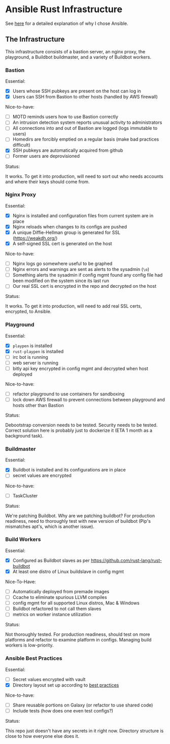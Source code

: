 # Ansible Rust Infrastructure

See [here](http://edunham.net/2015/06/05/configuration_management_comparison.html)
for a detailed explanation of why I chose Ansible. 

## The Infrastructure

This infrastructure consists of a bastion server, an nginx proxy, the
playground, a Buildbot buildmaster, and a variety of Buildbot workers. 

### Bastion

Essential: 

- [X] Users whose SSH pubkeys are present on the host can log in
- [X] Users can SSH from Bastion to other hosts (handled by AWS firewall)

Nice-to-have: 

- [ ] MOTD reminds users how to use Bastion correctly
- [ ] An intrusion detection system reports unusual activity to administrators
- [ ] All connections into and out of Bastion are logged (logs immutable to
  users)
- [ ] Homedirs are forcibly emptied on a regular basis (make bad practices
  difficult)
- [x] SSH pubkeys are automatically acquired from github
- [ ] Former users are deprovisioned

Status: 

It works. To get it into production, will need to sort out who needs accounts
and where their keys should come from. 

### Nginx Proxy

Essential: 

- [x] Nginx is installed and configuration files from current system are in
  place
- [x] Nginx reloads when changes to its configs are pushed
- [x] A unique Diffie-Hellman group is generated for SSL (https://weakdh.org/)
- [X] A self-signed SSL cert is generated on the host

Nice-to-have: 

- [ ] Nginx logs go somewhere useful to be graphed
- [ ] Nginx errors and warnings are sent as alerts to the sysadmin (`\o`)
- [ ] Something alerts the sysadmin if config mgmt found any config file had
  been modified on the system since its last run
- [ ] Our real SSL cert is encrypted in the repo and decrypted on the host

Status: 

It works. To get it into production, will need to add real SSL certs,
encrypted, to Ansible.

### Playground

Essential: 

- [x] `playpen` is installed
- [X] `rust-playpen` is installed
- [ ] irc bot is running
- [ ] web server is running
- [ ] bitly api key encrypted in config mgmt and decrypted when host deployed

Nice-to-have:

- [ ] refactor playground to use containers for sandboxing
- [ ] lock down AWS firewall to prevent connections between playground and
  hosts other than Bastion

Status: 

Debootstrap conversion needs to be tested. Security needs to be tested.
Correct solution here is probably just to dockerize it (ETA 1 month as a
background task). 

### Buildmaster

Essential: 

- [X] Buildbot is installed and its configurations are in place
- [ ] secret values are encrypted

Nice-to-have: 

- [ ] TaskCluster

Status: 

We're patching Buildbot. Why are we patching buildbot? For production
readiness, need to thoroughly test with new version of buildbot (Pip's
mismatches apt's, which is another issue).  

### Build Workers

Essential: 

- [X] Configured as Buildbot slaves as per https://github.com/rust-lang/rust-buildbot
- [X] At least one distro of Linux buildslave in config mgmt

Nice-To-Have: 

- [ ] Automatically deployed from premade images
- [ ] Ccache to eliminate spurious LLVM compiles
- [ ] config mgmt for all supported Linux distros, Mac & Windows
- [ ] Buildbot refactored to not call them slaves
- [ ] metrics on worker instance utilization

Status: 

Not thoroughly tested. For production readiness, should test on more platforms
and refactor to examine platform in configs. Managing build workers is
low-priority.

### Ansible Best Practices

Essential:

- [ ] Secret values encrypted with vault
- [X] Directory layout set up according to [best
  practices](https://docs.ansible.com/playbooks_best_practices.html)

Nice-to-have:

- [ ] Share reusable portions on Galaxy (or refactor to use shared code)
- [ ] Include tests (how does one even test configs?)

Status: 

This repo just doesn't have any secrets in it right now. Directory structure
is close to how everyone else does it.
